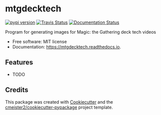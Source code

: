 # mtgdecktech


[![pypi version](https://img.shields.io/pypi/v/mtgdecktech.svg)](https://pypi.python.org/pypi/mtgdecktech)
[![Travis Status](https://img.shields.io/travis/cmeister2/mtgdecktech.svg)](https://travis-ci.org/cmeister2/mtgdecktech)
[![Documentation Status](https://readthedocs.org/projects/mtgdecktech/badge/?version=latest)](https://mtgdecktech.readthedocs.io/en/latest/?badge=latest)


Program for generating images for Magic: the Gathering deck tech videos


- Free software: MIT license
- Documentation: https://mtgdecktech.readthedocs.io.


## Features
- TODO

## Credits

This package was created with [Cookiecutter](https://github.com/audreyr/cookiecutter) and the [cmeister2/cookiecutter-pypackage](https://github.com/cmeister2/cookiecutter-pypackage) project template.
